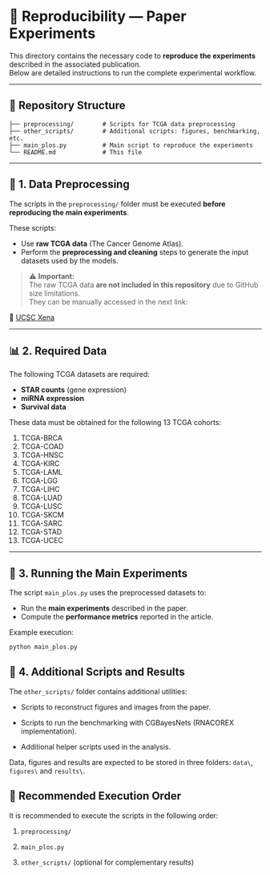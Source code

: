 # 🧬 Reproducibility — Paper Experiments

This directory contains the necessary code to **reproduce the experiments** described in the associated publication.  
Below are detailed instructions to run the complete experimental workflow.

---

## 📂 Repository Structure

```text
├── preprocessing/        # Scripts for TCGA data preprocessing
├── other_scripts/        # Additional scripts: figures, benchmarking, etc.
├── main_plos.py          # Main script to reproduce the experiments
└── README.md             # This file
```

---

## 🔧 1. Data Preprocessing

The scripts in the `preprocessing/` folder must be executed **before reproducing the main experiments**.

These scripts:
- Use **raw TCGA data** (The Cancer Genome Atlas).
- Perform the **preprocessing and cleaning** steps to generate the input datasets used by the models.

> ⚠️ **Important:**  
> The raw TCGA data **are not included in this repository** due to GitHub size limitations.  
> They can be manually accessed in the next link:

🔗 [UCSC Xena](https://xenabrowser.net/datapages/?hub=https://gdc.xenahubs.net:443)

---

## 📊 2. Required Data

The following TCGA datasets are required:

- **STAR counts** (gene expression)
- **miRNA expression**
- **Survival data**

These data must be obtained for the following 13 TCGA cohorts:

1. TCGA-BRCA
2. TCGA-COAD
3. TCGA-HNSC
4. TCGA-KIRC
5. TCGA-LAML
6. TCGA-LGG
7. TCGA-LIHC
8. TCGA-LUAD  
9. TCGA-LUSC  
10. TCGA-SKCM  
11. TCGA-SARC     
12. TCGA-STAD  
13. TCGA-UCEC 

---

## 🧠 3. Running the Main Experiments

The script `main_plos.py` uses the preprocessed datasets to:

- Run the **main experiments** described in the paper.  
- Compute the **performance metrics** reported in the article.

Example execution:

```bash
python main_plos.py
```

## 🧩 4. Additional Scripts and Results

The `other_scripts/` folder contains additional utilities:

- Scripts to reconstruct figures and images from the paper.

- Scripts to run the benchmarking with CGBayesNets (RNACOREX implementation).

- Additional helper scripts used in the analysis.

Data, figures and results are expected to be stored in three folders: `data\`, `figures\` and `results\`.

## 📘 Recommended Execution Order

It is recommended to execute the scripts in the following order:

1. `preprocessing/`

2. `main_plos.py`

3. `other_scripts/` (optional for complementary results)






















